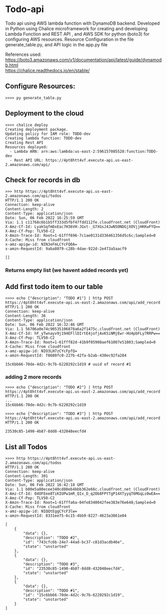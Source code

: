 # Todo-api 
Todo api using AWS lambda function with DynamoDB backend. Developed in Python using Chalice microframework for creating and developing Lambda Function and REST API , and AWS SDK for python (boto3) for configuring AWS resources. Resource Configuration in the file generate_table.py, and API logic in the app.py file

References used:                                         
https://boto3.amazonaws.com/v1/documentation/api/latest/guide/dynamodb.html     
https://chalice.readthedocs.io/en/stable/
## Configure Resources:
```
>>>> py generate_table.py

```
## Deployment to the cloud
```
>>>> chalice deploy
Creating deployment package.
Updating policy for IAM role: TODO-dev
Creating lambda function: TODO-dev
Creating Rest API
Resources deployed:
  - Lambda ARN: arn:aws:lambda:us-east-2:596157085528:function:TODO-dev
  - Rest API URL: https://4pt8htt4vf.execute-api.us-east-2.amazonaws.com/api/

```


## Check for records in db

```
>>> http https://4pt8htt4vf.execute-api.us-east-2.amazonaws.com/api/todos
HTTP/1.1 200 OK
Connection: keep-alive
Content-Length: 2
Content-Type: application/json
Date: Sun, 06 Feb 2022 16:25:59 GMT
Via: 1.1 c11768c6b1b5ff333d5fbf47fdd112fe.cloudfront.net (CloudFront)
X-Amz-Cf-Id: LyakSqfmDxEac7H36VH-JGxt-_G7XGsJ4JwN5ONDGjXOVjjHKKwFYQ==
X-Amz-Cf-Pop: TLV50-C2
X-Amzn-Trace-Id: Root=1-61fff696-7c1ae0131d336461356d5c6c;Sampled=0
X-Cache: Miss from cloudfront
x-amz-apigw-id: NIN3eFmLCYcFQ0A=
x-amzn-RequestId: 9aba8079-c28b-4dae-922d-2e473a5aacf9

[]

```
### Returns empty list (we havent added records yet) 


## Add first todo item to our table

```
>>>> echo {"description": "TODO #1"} | http POST https://4pt8htt4vf.execute-api.us-east-2.amazonaws.com/api/add_record
HTTP/1.1 200 OK
Connection: keep-alive
Content-Length: 36
Content-Type: application/json
Date: Sun, 06 Feb 2022 16:32:46 GMT
Via: 1.1 56706a0e74c90535106878a6a2f1475c.cloudfront.net (CloudFront)
X-Amz-Cf-Id: hF_yTwnayv9j194EFllDIrtE4jofjAxKSiNMjEwr-HU4pbFLy7RRPw==
X-Amz-Cf-Pop: TLV50-C2
X-Amzn-Trace-Id: Root=1-61fff82d-41b9f05908aef61007e51003;Sampled=0
X-Cache: Miss from cloudfront
x-amz-apigw-id: NIO3LH7zCYcFpfQ=
x-amzn-RequestId: f8680fc0-227b-42fa-b2ab-430ec92fa284

15c6bb66-70de-4d2c-9c7b-6220292c1d19 # uuid of record #1
```
### adding 2 more records

```
>>>> echo {"description": "TODO #2"} | http POST https://4pt8htt4vf.execute-api.us-east-2.amazonaws.com/api/add_record
HTTP/1.1 200 OK
...
15c6bb66-70de-4d2c-9c7b-6220292c1d19 

>>>> echo {"description": "TODO #3"} | http POST https://4pt8htt4vf.execute-api.us-east-2.amazonaws.com/api/add_record
HTTP/1.1 200 OK

23530c85-1490-4b87-8dd8-432048eecfd4

```
## List all Todos
```
>>>> http https://4pt8htt4vf.execute-api.us-east-2.amazonaws.com/api/todos
HTTP/1.1 200 OK
Connection: keep-alive
Content-Length: 301
Content-Type: application/json
Date: Sun, 06 Feb 2022 16:42:18 GMT
Via: 1.1 b00e5a80ecee340cd80eb4bbb362e66c.cloudfront.net (CloudFront)
X-Amz-Cf-Id: 04OFEee8TiKIUPw1mR_QIx_D_q2Ob8FPtTgP14XTyyqT6MGqLs0wEA==
X-Amz-Cf-Pop: TLV50-C2
X-Amzn-Trace-Id: Root=1-61fffa6a-04fe8340042fee383e76e648;Sampled=0
X-Cache: Miss from cloudfront
x-amz-apigw-id: NIQQtEggCYcF3lw=
x-amzn-RequestId: 8331ee75-6c15-4bb9-8227-4623a3861e04

[
    {
        "data": {},
        "description": "TODO #2",
        "id": "743cfc6b-24e7-44ad-bc37-c81d3acdb46e",
        "state": "unstarted"
    },
    {
        "data": {},
        "description": "TODO #3",
        "id": "23530c85-1490-4b87-8dd8-432048eecfd4",
        "state": "unstarted"
    },
    {
        "data": {},
        "description": "TODO #1",
        "id": "15c6bb66-70de-4d2c-9c7b-6220292c1d19",
        "state": "unstarted"
    }
]

```


